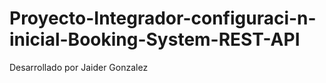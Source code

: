 # Proyecto-Integrador-configuraci-n-inicial-Booking-System-REST-API
Desarrollado por Jaider Gonzalez